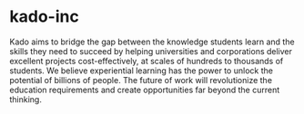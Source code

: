 # kado-inc
Kado aims to bridge the gap between the knowledge students learn and the skills they need to succeed by helping universities and corporations deliver excellent projects cost-effectively, at scales of hundreds to thousands of students. We believe experiential learning has the power to unlock the potential of billions of people. The future of work will revolutionize the education requirements and create opportunities far beyond the current thinking.
